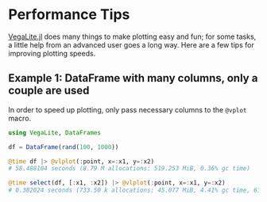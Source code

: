 # Performance Tips

[VegaLite.jl](https://github.com/queryverse/VegaLite.jl) does many things to make plotting easy and fun; for some tasks, a little help from an advanced user goes a long way. Here
are a few tips for improving plotting speeds.


## Example 1: DataFrame with many columns, only a couple are used

In order to speed up plotting, only pass necessary columns to the ``@vplot`` macro.

```julia
using VegaLite, DataFrames

df = DataFrame(rand(100, 1000))

@time df |> @vlplot(:point, x=:x1, y=:x2)
# 58.488104 seconds (8.79 M allocations: 519.253 MiB, 0.36% gc time)

@time select(df, [:x1, :x2]) |> @vlplot(:point, x=:x1, y=:x2)
# 0.382024 seconds (733.50 k allocations: 45.077 MiB, 4.41% gc time, 61.54% compilation time)
```
